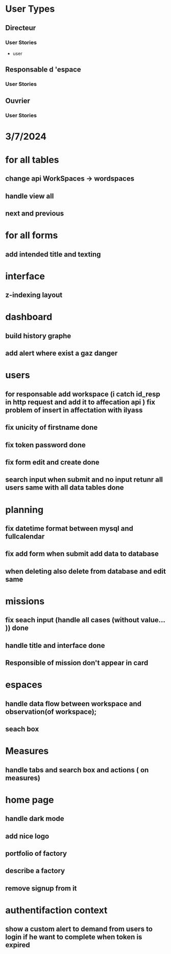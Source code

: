 # User Types 
## Directeur 
### User Stories 
- user 
## Responsable d 'espace
### User Stories 
## Ouvrier
### User Stories 

# 3/7/2024 
# for all tables 
## change api WorkSpaces -> wordspaces
## handle view all 
## next and previous 
# for all forms 
## add intended title and texting 
# interface 
## z-indexing layout 
# dashboard 
## build history graphe  
## add alert where exist a gaz danger 
# users 
## for responsable add workspace  (i catch id_resp in http request and add it to affecation api )  fix problem of insert in affectation with ilyass 
## fix unicity of firstname  done 
## fix token password  done 
## fix form edit and create  done 
##  search input when submit and no input retunr all users same with all data tables done 

# planning  
## fix datetime format between mysql and fullcalendar
## fix add form when submit add data to database 
## when deleting also delete from database and edit same 

# missions 
## fix seach input (handle all cases (without value...  ))  done
## handle title and interface  done
## Responsible of mission don't appear in card 
# espaces 
## handle data flow between workspace and observation(of workspace); 
## seach box 
# Measures 
## handle tabs and search box and actions ( on measures) 
# home page 
## handle dark mode 
## add nice logo 
## portfolio of factory 
## describe a factory 
## remove signup from it    
# authentifaction context
## show a custom alert to demand from users to login if he want to complete when token is expired 



